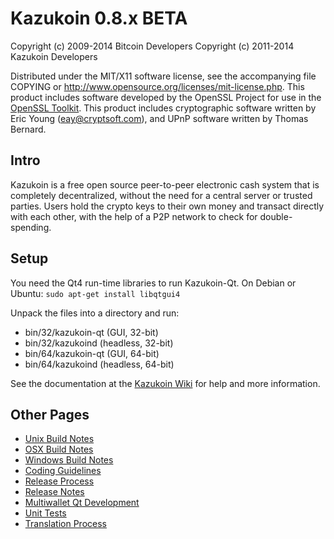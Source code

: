 Kazukoin 0.8.x BETA
====================

Copyright (c) 2009-2014 Bitcoin Developers
Copyright (c) 2011-2014 Kazukoin Developers

Distributed under the MIT/X11 software license, see the accompanying
file COPYING or http://www.opensource.org/licenses/mit-license.php.
This product includes software developed by the OpenSSL Project for use in the [OpenSSL Toolkit](http://www.openssl.org/). This product includes
cryptographic software written by Eric Young ([eay@cryptsoft.com](mailto:eay@cryptsoft.com)), and UPnP software written by Thomas Bernard.


Intro
---------------------
Kazukoin is a free open source peer-to-peer electronic cash system that is
completely decentralized, without the need for a central server or trusted
parties.  Users hold the crypto keys to their own money and transact directly
with each other, with the help of a P2P network to check for double-spending.


Setup
---------------------
You need the Qt4 run-time libraries to run Kazukoin-Qt. On Debian or Ubuntu:
	`sudo apt-get install libqtgui4`

Unpack the files into a directory and run:

- bin/32/kazukoin-qt (GUI, 32-bit)
- bin/32/kazukoind (headless, 32-bit)
- bin/64/kazukoin-qt (GUI, 64-bit)
- bin/64/kazukoind (headless, 64-bit)

See the documentation at the [Kazukoin Wiki](http://kazukoin.info)
for help and more information.


Other Pages
---------------------
- [Unix Build Notes](build-unix.md)
- [OSX Build Notes](build-osx.md)
- [Windows Build Notes](build-msw.md)
- [Coding Guidelines](coding.md)
- [Release Process](release-process.md)
- [Release Notes](release-notes.md)
- [Multiwallet Qt Development](multiwallet-qt.md)
- [Unit Tests](unit-tests.md)
- [Translation Process](translation_process.md)
